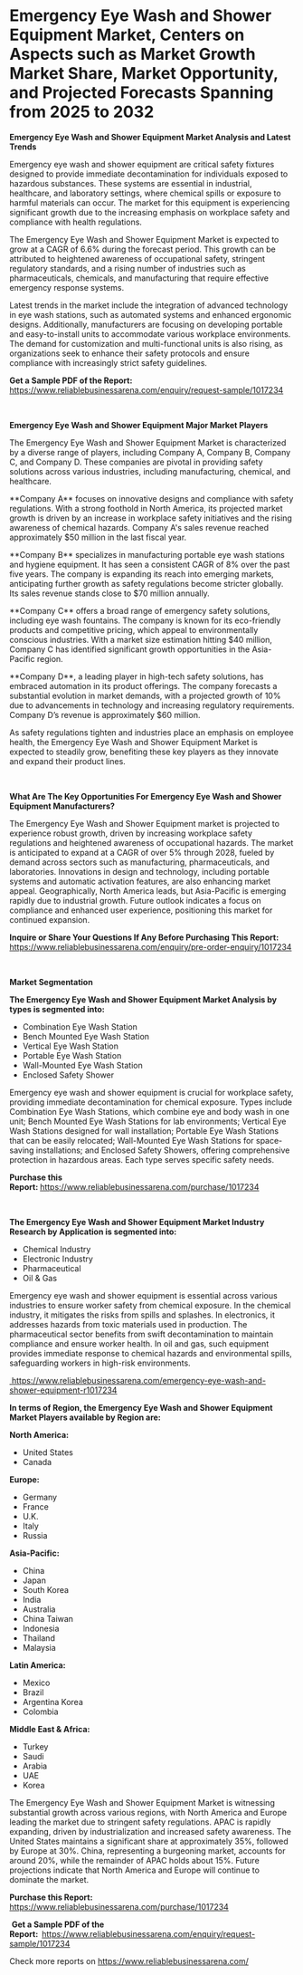 <p><h1>Emergency Eye Wash and Shower Equipment Market, Centers on Aspects such as Market Growth Market Share, Market Opportunity, and Projected Forecasts Spanning from 2025 to 2032</h1></p><p><strong>Emergency Eye Wash and Shower Equipment Market Analysis and Latest Trends</strong></p>
<p><p>Emergency eye wash and shower equipment are critical safety fixtures designed to provide immediate decontamination for individuals exposed to hazardous substances. These systems are essential in industrial, healthcare, and laboratory settings, where chemical spills or exposure to harmful materials can occur. The market for this equipment is experiencing significant growth due to the increasing emphasis on workplace safety and compliance with health regulations.</p><p>The Emergency Eye Wash and Shower Equipment Market is expected to grow at a CAGR of 6.6% during the forecast period. This growth can be attributed to heightened awareness of occupational safety, stringent regulatory standards, and a rising number of industries such as pharmaceuticals, chemicals, and manufacturing that require effective emergency response systems. </p><p>Latest trends in the market include the integration of advanced technology in eye wash stations, such as automated systems and enhanced ergonomic designs. Additionally, manufacturers are focusing on developing portable and easy-to-install units to accommodate various workplace environments. The demand for customization and multi-functional units is also rising, as organizations seek to enhance their safety protocols and ensure compliance with increasingly strict safety guidelines.</p></p>
<p><strong>Get a Sample PDF of the Report:&nbsp;</strong> <a href="https://www.reliablebusinessarena.com/enquiry/request-sample/1017234?utm_campaign=3354&utm_medium=2&utm_source=Github&utm_content=ia&utm_term=21032025&utm_id=emergency-eye-wash-and-shower-equipment">https://www.reliablebusinessarena.com/enquiry/request-sample/1017234</a></p>
<p>&nbsp;</p>
<p><strong>Emergency Eye Wash and Shower Equipment Major Market Players</strong></p>
<p><p>The Emergency Eye Wash and Shower Equipment Market is characterized by a diverse range of players, including Company A, Company B, Company C, and Company D. These companies are pivotal in providing safety solutions across various industries, including manufacturing, chemical, and healthcare.</p><p>**Company A** focuses on innovative designs and compliance with safety regulations. With a strong foothold in North America, its projected market growth is driven by an increase in workplace safety initiatives and the rising awareness of chemical hazards. Company A's sales revenue reached approximately $50 million in the last fiscal year.</p><p>**Company B** specializes in manufacturing portable eye wash stations and hygiene equipment. It has seen a consistent CAGR of 8% over the past five years. The company is expanding its reach into emerging markets, anticipating further growth as safety regulations become stricter globally. Its sales revenue stands close to $70 million annually.</p><p>**Company C** offers a broad range of emergency safety solutions, including eye wash fountains. The company is known for its eco-friendly products and competitive pricing, which appeal to environmentally conscious industries. With a market size estimation hitting $40 million, Company C has identified significant growth opportunities in the Asia-Pacific region.</p><p>**Company D**, a leading player in high-tech safety solutions, has embraced automation in its product offerings. The company forecasts a substantial evolution in market demands, with a projected growth of 10% due to advancements in technology and increasing regulatory requirements. Company D’s revenue is approximately $60 million.</p><p>As safety regulations tighten and industries place an emphasis on employee health, the Emergency Eye Wash and Shower Equipment Market is expected to steadily grow, benefiting these key players as they innovate and expand their product lines.</p></p>
<p>&nbsp;</p>
<p><strong>What Are The Key Opportunities For Emergency Eye Wash and Shower Equipment Manufacturers?</strong></p>
<p><p>The Emergency Eye Wash and Shower Equipment market is projected to experience robust growth, driven by increasing workplace safety regulations and heightened awareness of occupational hazards. The market is anticipated to expand at a CAGR of over 5% through 2028, fueled by demand across sectors such as manufacturing, pharmaceuticals, and laboratories. Innovations in design and technology, including portable systems and automatic activation features, are also enhancing market appeal. Geographically, North America leads, but Asia-Pacific is emerging rapidly due to industrial growth. Future outlook indicates a focus on compliance and enhanced user experience, positioning this market for continued expansion.</p></p>
<p><strong>Inquire or Share Your Questions If Any Before Purchasing This Report:</strong> <a href="https://www.reliablebusinessarena.com/enquiry/pre-order-enquiry/1017234?utm_campaign=3354&utm_medium=2&utm_source=Github&utm_content=ia&utm_term=21032025&utm_id=emergency-eye-wash-and-shower-equipment">https://www.reliablebusinessarena.com/enquiry/pre-order-enquiry/1017234</a></p>
<p>&nbsp;</p>
<p><strong>Market Segmentation</strong></p>
<p><strong>The Emergency Eye Wash and Shower Equipment Market Analysis by types is segmented into:</strong></p>
<p><ul><li>Combination Eye Wash Station</li><li>Bench Mounted Eye Wash Station</li><li>Vertical Eye Wash Station</li><li>Portable Eye Wash Station</li><li>Wall-Mounted Eye Wash Station</li><li>Enclosed Safety Shower</li></ul></p>
<p><p>Emergency eye wash and shower equipment is crucial for workplace safety, providing immediate decontamination for chemical exposure. Types include Combination Eye Wash Stations, which combine eye and body wash in one unit; Bench Mounted Eye Wash Stations for lab environments; Vertical Eye Wash Stations designed for wall installation; Portable Eye Wash Stations that can be easily relocated; Wall-Mounted Eye Wash Stations for space-saving installations; and Enclosed Safety Showers, offering comprehensive protection in hazardous areas. Each type serves specific safety needs.</p></p>
<p><strong>Purchase this Report:&nbsp;</strong><a href="https://www.reliablebusinessarena.com/purchase/1017234?utm_campaign=3354&utm_medium=2&utm_source=Github&utm_content=ia&utm_term=21032025&utm_id=emergency-eye-wash-and-shower-equipment">https://www.reliablebusinessarena.com/purchase/1017234</a></p>
<p>&nbsp;</p>
<p><strong>The Emergency Eye Wash and Shower Equipment Market Industry Research by Application is segmented into:</strong></p>
<p><ul><li>Chemical Industry</li><li>Electronic Industry</li><li>Pharmaceutical</li><li>Oil & Gas</li></ul></p>
<p><p>Emergency eye wash and shower equipment is essential across various industries to ensure worker safety from chemical exposure. In the chemical industry, it mitigates the risks from spills and splashes. In electronics, it addresses hazards from toxic materials used in production. The pharmaceutical sector benefits from swift decontamination to maintain compliance and ensure worker health. In oil and gas, such equipment provides immediate response to chemical hazards and environmental spills, safeguarding workers in high-risk environments.</p></p>
<p><a href="https://www.reliablebusinessarena.com/emergency-eye-wash-and-shower-equipment-r1017234?utm_campaign=3354&utm_medium=2&utm_source=Github&utm_content=ia&utm_term=21032025&utm_id=emergency-eye-wash-and-shower-equipment">&nbsp;https://www.reliablebusinessarena.com/emergency-eye-wash-and-shower-equipment-r1017234</a></p>
<p><strong>In terms of Region, the Emergency Eye Wash and Shower Equipment Market Players available by Region are:</strong></p>
<p>
    <p> <strong> North America: </strong>
        <ul>
            <li>United States</li>
            <li>Canada</li>
        </ul>
        </p> 
    <p> <strong> Europe: </strong>
        <ul>
            <li>Germany</li>
            <li>France</li>
            <li>U.K.</li>
            <li>Italy</li>
            <li>Russia</li>
        </ul>
        </p> 
    <p> <strong> Asia-Pacific: </strong>
        <ul>
            <li>China</li>
            <li>Japan</li>
            <li>South Korea</li>
            <li>India</li>
            <li>Australia</li>
            <li>China Taiwan</li>
            <li>Indonesia</li>
            <li>Thailand</li>
            <li>Malaysia</li>
        </ul>
        </p> 
    <p> <strong> Latin America: </strong>
        <ul>
            <li>Mexico</li>
            <li>Brazil</li>
            <li>Argentina Korea</li>
            <li>Colombia</li>
        </ul>
        </p> 
    <p> <strong> Middle East & Africa: </strong>
        <ul>
            <li>Turkey</li>
            <li>Saudi</li>
            <li>Arabia</li>
            <li>UAE</li>
            <li>Korea</li>
        </ul>
    </p>
    </p>
<p><p>The Emergency Eye Wash and Shower Equipment Market is witnessing substantial growth across various regions, with North America and Europe leading the market due to stringent safety regulations. APAC is rapidly expanding, driven by industrialization and increased safety awareness. The United States maintains a significant share at approximately 35%, followed by Europe at 30%. China, representing a burgeoning market, accounts for around 20%, while the remainder of APAC holds about 15%. Future projections indicate that North America and Europe will continue to dominate the market.</p></p>
<p><strong>Purchase this Report: </strong><a href="https://www.reliablebusinessarena.com/purchase/1017234?utm_campaign=3354&utm_medium=2&utm_source=Github&utm_content=ia&utm_term=21032025&utm_id=emergency-eye-wash-and-shower-equipment">https://www.reliablebusinessarena.com/purchase/1017234</a></p>
<p>&nbsp;<strong>Get a Sample PDF of the Report:&nbsp;&nbsp;</strong><a href="https://www.reliablebusinessarena.com/enquiry/request-sample/1017234?utm_campaign=3354&utm_medium=2&utm_source=Github&utm_content=ia&utm_term=21032025&utm_id=emergency-eye-wash-and-shower-equipment">https://www.reliablebusinessarena.com/enquiry/request-sample/1017234</a></p>
<p><strong></strong></p>
<p>Check more reports on <a href="https://www.reliablebusinessarena.com/?utm_campaign=3354&utm_medium=2&utm_source=Github&utm_content=ia&utm_term=21032025&utm_id=emergency-eye-wash-and-shower-equipment">https://www.reliablebusinessarena.com/</a></p>